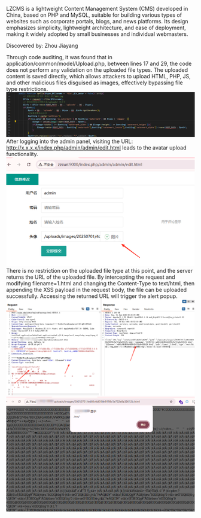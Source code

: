 LZCMS is a lightweight Content Management System (CMS) developed in China, based on PHP and MySQL, suitable for building various types of websites such as corporate portals, blogs, and news platforms. Its design emphasizes simplicity, lightweight architecture, and ease of deployment, making it widely adopted by small businesses and individual webmasters.

Discovered by: Zhou Jiayang

Through code auditing, it was found that in application/common/model/Upload.php, between lines 17 and 29, the code does not perform any validation on the uploaded file types. The uploaded content is saved directly, which allows attackers to upload HTML, PHP, JS, and other malicious files disguised as images, effectively bypassing file type restrictions.
![5.png](https://raw.githubusercontent.com/kklzzcun/CMS/main/assets/5.png)
After logging into the admin panel, visiting the URL:
http://x.x.x.x/index.php/admin/admin/edit.html
leads to the avatar upload functionality.
![6.png](https://raw.githubusercontent.com/kklzzcun/CMS/main/assets/6.png)
There is no restriction on the uploaded file type at this point, and the server returns the URL of the uploaded file. By intercepting the request and modifying filename=1.html and changing the Content-Type to text/html, then appending the XSS payload <sCriPt>alert(/xss/)</sCriPt> in the request body, the file can be uploaded successfully. Accessing the returned URL will trigger the alert popup.
![7.png](https://raw.githubusercontent.com/kklzzcun/CMS/main/assets/7.png)
![8.png](https://raw.githubusercontent.com/kklzzcun/CMS/main/assets/8.png)

